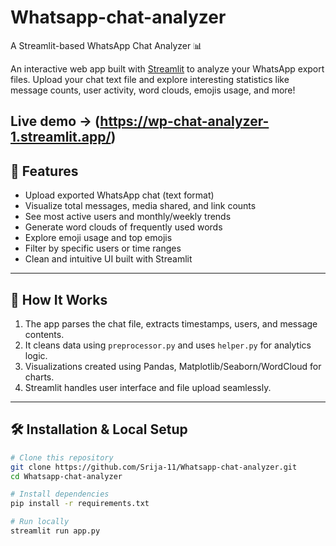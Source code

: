# Whatsapp-chat-analyzer
A Streamlit-based WhatsApp Chat Analyzer 📊

An interactive web app built with [Streamlit](https://streamlit.io) to analyze your WhatsApp export files. Upload your chat text file and explore interesting statistics like message counts, user activity, word clouds, emojis usage, and more!

Live demo → (https://wp-chat-analyzer-1.streamlit.app/)
---

## 🚀 Features

- Upload exported WhatsApp chat (text format)  
- Visualize total messages, media shared, and link counts  
- See most active users and monthly/weekly trends  
- Generate word clouds of frequently used words  
- Explore emoji usage and top emojis  
- Filter by specific users or time ranges  
- Clean and intuitive UI built with Streamlit

---

## 🧠 How It Works

1. The app parses the chat file, extracts timestamps, users, and message contents.  
2. It cleans data using `preprocessor.py` and uses `helper.py` for analytics logic.  
3. Visualizations created using Pandas, Matplotlib/Seaborn/WordCloud for charts.  
4. Streamlit handles user interface and file upload seamlessly.

---

## 🛠️ Installation & Local Setup

```bash
# Clone this repository
git clone https://github.com/Srija-11/Whatsapp-chat-analyzer.git
cd Whatsapp-chat-analyzer

# Install dependencies
pip install -r requirements.txt

# Run locally
streamlit run app.py

